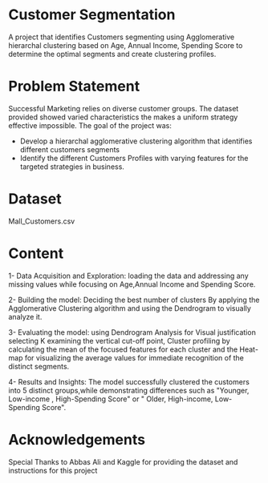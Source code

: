 # Customer Segmentation
A project that identifies Customers segmenting using Agglomerative hierarchal clustering based on Age, Annual Income, Spending Score to determine the optimal segments and create clustering profiles.

# Problem Statement
Successful Marketing relies on diverse customer groups. The dataset provided showed varied characteristics the makes a uniform strategy effective impossible.
The goal of the project was:

- Develop a hierarchal agglomerative clustering algorithm that identifies different customers segments
- Identify the different Customers Profiles with varying features for the targeted strategies in  business.
  
# Dataset
Mall_Customers.csv
# Content
1- Data Acquisition and Exploration: loading the data and addressing any missing values while focusing on Age,Annual Income and Spending Score.

2- Building the model: Deciding the best number of clusters By applying the Agglomerative Clustering algorithm and using the Dendrogram to visually analyze it.

3- Evaluating the model: using Dendrogram Analysis for Visual justification selecting K examining the vertical cut-off point, Cluster profiling by calculating the mean of the focused features for each cluster and the Heat-map for visualizing the average values for immediate recognition of the distinct segments.

4- Results and Insights: The model successfully clustered the customers into 5 distinct groups,while demonstrating differences such as "Younger, Low-income , High-Spending Score" or " Older, High-income, Low-Spending Score".

# Acknowledgements
Special Thanks to Abbas Ali and Kaggle for providing the dataset and instructions for this project
  

